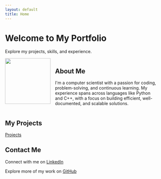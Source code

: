 ```yaml
---
layout: default
title: Home
---
```


<h1>Welcome to My Portfolio</h1>
<p>Explore my projects, skills, and experience.</p>

<div style="display: flex; align-items: flex-start;">
  <img src="https://github.com/user-attachments/assets/44bd5a35-58fb-40a5-987b-160eccb222c6" style="width:150px; margin-right:15px;"/>
  
  <div>
    <h2>About Me</h2>
    <p>I'm a computer scientist with a passion for coding, problem-solving, and continuous learning. My experience spans across languages like Python and C++, with a focus on building efficient, well-documented, and scalable solutions.</p>
  </div>
</div>

<h2>My Projects</h2>
<p><a href="/projects/">Projects</a></p>
      
<h2>Contact Me</h2>
<p>Connect with me on <a href="https://www.linkedin.com/in/claytome" target="_blank">LinkedIn</a></p>

<p>Explore more of my work on <a href="https://github.com/clayton-h" target="_blank">GitHub</a></p>
